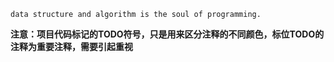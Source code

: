 ```data structure and algorithm is the soul of programming.```

**注意：项目代码标记的TODO符号，只是用来区分注释的不同颜色，标位TODO的注释为重要注释，需要引起重视**
